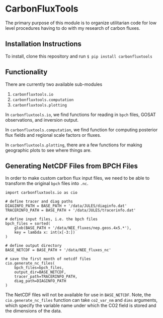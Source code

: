 # CarbonFluxTools

The primary purpose of this module is to organize utilitarian code for low
level procedures having to do with my research of carbon fluxes.

## Installation Instructions
To install, clone this repository and run
`$ pip install carbonfluxtools`

## Functionality
There are currently two available sub-modules
1. `carbonfluxtools.io`
2. `carbonfluxtools.computation`
3. `carbonfluxtools.plotting`

In `carbonfluxtools.io`, we find functions for reading in `bpch` files, GOSAT
observations, and inversion output.

In `carbonfluxtools.computation`, we find function for computing posterior flux
fields and regional scale factors or fluxes.

In `carbonfluxtools.plotting`, there are a few functions for making geographic
plots to see where things are.

## Generating NetCDF Files from BPCH Files
In order to make custom carbon flux input files, we need to be able to transform the original `bpch` files into `.nc`.

```
import carbonfluxtools.io as cio

# define tracer and diag paths
DIAGINFO_PATH = BASE_PATH + '/data/JULES/diaginfo.dat'
TRACERINFO_PATH = BASE_PATH + '/data/JULES/tracerinfo.dat'

# define input files, i.e. the bpch files
bpch_files = sorted(
    glob(BASE_PATH + '/data/NEE_fluxes/nep.geos.4x5.*'),
    key = lambda x: int(x[-3:])
)

# define output directory
BASE_NETCDF = BASE_PATH + '/data/NEE_fluxes_nc'

# save the first month of netcdf files
cio.generate_nc_files(
    bpch_files=bpch_files,
    output_dir=BASE_NETCDF,
    tracer_path=TRACERINFO_PATH,
    diag_path=DIAGINFO_PATH
)
```

The NetCDF files will not be available for use in `BASE_NETCDF`. Note, the `cio.generate_nc_files` function can take `co2_var_nm` and `dims` arguments, which specify the variable name under which the CO2 field is stored and the dimensions of the data.